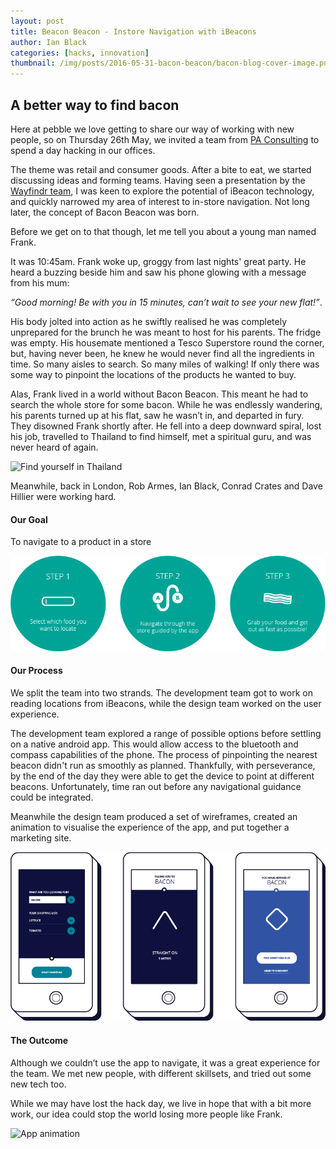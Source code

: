 ```yaml
---
layout: post
title: Beacon Beacon - Instore Navigation with iBeacons
author: Ian Black
categories: [hacks, innovation]
thumbnail: /img/posts/2016-05-31-bacon-beacon/bacon-blog-cover-image.png
---
```


## A better way to find bacon

Here at pebble we love getting to share our way of working with new people, so on Thursday 26th May, we invited a team from [PA Consulting](http://www.paconsulting.com/) to spend a day hacking in our offices.

The theme was retail and consumer goods. After a bite to eat, we started discussing ideas and forming teams. Having seen a presentation by the [Wayfindr team](https://www.wayfindr.net/ ), I was keen to explore the potential of iBeacon technology, and quickly narrowed my area of interest to in-store navigation. Not long later, the concept of Bacon Beacon was born.

Before we get on to that though, let me tell you about a young man named Frank.

It was 10:45am. Frank woke up, groggy from last nights' great party. He heard a buzzing beside him and saw his phone glowing with a message from his mum:

*“Good morning! Be with you in 15 minutes, can’t wait to see your new flat!”*.

His body jolted into action as he swiftly realised he was completely unprepared for the brunch he was meant to host for his parents. The fridge was empty. His housemate mentioned a Tesco Superstore round the corner, but, having never been, he knew he would never find all the ingredients in time. So many aisles to search. So many miles of walking! If only there was some way to pinpoint the locations of the products he wanted to buy. 

Alas, Frank lived in a world without Bacon Beacon. This meant he had to search the whole store for some bacon. While he was endlessly wandering, his parents turned up at his flat, saw he wasn’t in, and departed in fury. They disowned Frank shortly after. He fell into a deep downward spiral, lost his job, travelled to Thailand to find himself, met a spiritual guru, and was never heard of again.

![Find yourself in Thailand](http://www.gapyearinasia.com/wp-content/uploads/2015/04/gap-year-volunteer-thailand-1200x529.jpg)

Meanwhile, back in London, Rob Armes, Ian Black, Conrad Crates and Dave Hillier were working hard. 

#### Our Goal
To navigate to a product in a store

![Step by step](/img/posts/2016-05-31-bacon-beacon/bacon-process.png)


#### Our Process
We split the team into two strands. The development team got to work on reading locations from iBeacons, while the design team worked on the user experience.

The development team explored a range of possible options before settling on a native android app. This would allow access to the bluetooth and compass capabilities of the phone. The process of pinpointing the nearest beacon didn't run as smoothly as planned. Thankfully, with perseverance, by the end of the day they were able to get the device to point at different beacons. Unfortunately, time ran out before any navigational guidance could be integrated.

Meanwhile the design team produced a set of wireframes, created an animation to visualise the experience of the app, and put together a marketing site.

![App wireframes](/img/posts/2016-05-31-bacon-beacon/bacon-wireframes.png)

#### The Outcome
Although we couldn’t use the app to navigate, it was a great experience for the team. We met new people, with different skillsets, and tried out some new tech too.

While we may have lost the hack day, we live in hope that with a bit more work, our idea could stop the world losing more people like Frank.

![App animation](/img/posts/2016-05-31-bacon-beacon/beacon.gif)

